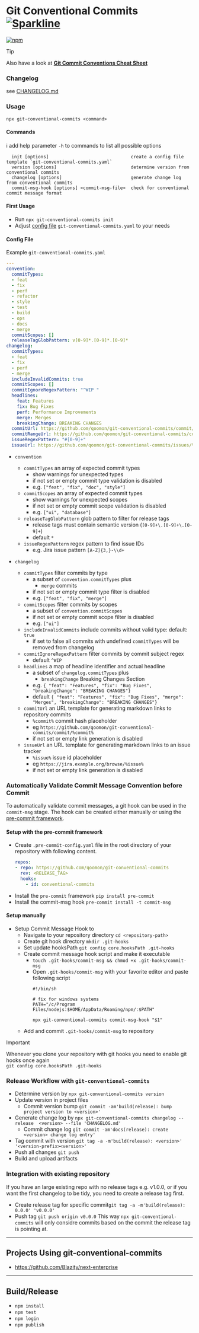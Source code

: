 # Git Conventional Commits [![Sparkline](https://stars.medv.io/qoomon/git-conventional-commits.svg)](https://stars.medv.io/qoomon/git-conventional-commits)

[![npm](https://img.shields.io/npm/v/git-conventional-commits)](https://www.npmjs.com/package/git-conventional-commits)

> [!TIP]
> Also have a look at **[Git Commit Conventions Cheat Sheet](https://gist.github.com/qoomon/5dfcdf8eec66a051ecd85625518cfd13)**

### Changelog
see [CHANGELOG.md](CHANGELOG.md)

### Usage
`npx git-conventional-commits <command>`
#### Commands
ℹ add help parameter `-h` to commands to list all possible options
```
  init [options]                               create a config file template `git-conventional-commits.yaml`
  version [options]                            determine version from conventional commits
  changelog [options]                          generate change log from conventional commits
  commit-msg-hook [options] <commit-msg-file>  check for conventional commit message format
```
  
#### First Usage
* Run `npx git-conventional-commits init`
* Adjust [config file](#config-file) `git-conventional-commits.yaml` to your needs

#### Config File
Example `git-conventional-commits.yaml`
```yaml
---
convention:
  commitTypes:
  - feat
  - fix
  - perf
  - refactor
  - style
  - test
  - build
  - ops
  - docs
  - merge
  commitScopes: []
  releaseTagGlobPattern: v[0-9]*.[0-9]*.[0-9]*
changelog:
  commitTypes:
  - feat
  - fix
  - perf
  - merge
  includeInvalidCommits: true
  commitScopes: []
  commitIgnoreRegexPattern: "^WIP "
  headlines:
    feat: Features
    fix: Bug Fixes
    perf: Performance Improvements
    merge: Merges
    breakingChange: BREAKING CHANGES
  commitUrl: https://github.com/qoomon/git-conventional-commits/commit/%commit%
  commitRangeUrl: https://github.com/qoomon/git-conventional-commits/compare/%from%...%to%?diff=split
  issueRegexPattern: "#[0-9]+"
  issueUrl: https://github.com/qoomon/git-conventional-commits/issues/%issue%

```
* `convention`
  * `commitTypes` an array of expected commit types
    * show warnings for unexpected types
    * if not set or empty commit type validation is disabled
    * e.g. `["feat", "fix", "doc", "style"]`
  * `commitScopes` an array of expected commit types
    * show warnings for unexpected scopes
    * if not set or empty commit scope validation is disabled
    * e.g. `["ui", "database"]` 
  * `releaseTagGlobPattern` glob pattern to filter for release tags
    * release tags must contain semantic version (`[0-9]+\.[0-9]+\.[0-9]+`)
    * default `*`  
  * `issueRegexPattern` regex pattern to find issue IDs
    * e.g. Jira issue pattern `[A-Z]{3,}-\\d+`
 
* `changelog` 
  * `commitTypes` filter commits by type
    * a subset of `convention.commitTypes` plus
      * `merge` commits
    * if not set or empty commit type filter is disabled
    * e.g. `["feat", "fix", "merge"]`
  * `commitScopes` filter commits by scopes
    * a subset of `convention.commitScopes`
    * if not set or empty commit scope filter is disabled
    * e.g. `["ui"]`
  * `includeInvalidCommits` include commits without valid type: default: `true`
    * if set to false all commits with undefined `commitTypes` will be removed from changelog 
  * `commitIgnoreRegexPattern` filter commits by commit subject regex
    * default `^WIP `  
  * `headlines` a map of headline identifier and actual headline
    * a subset of `changelog.commitTypes` plus
      * `breakingChange` Breaking Changes Section
    * e.g. `{ "feat": "Features", "fix": "Bug Fixes", "breakingChange": "BREAKING CHANGES"}`  
    * default `{ "feat": "Features", "fix": "Bug Fixes", "merge": "Merges", "breakingChange": "BREAKING CHANGES"}`
  * `commitUrl` an URL template for generating markdown links to repository commits
    * `%commit%` commit hash placeholder
    * eg `https://github.com/qoomon/git-conventional-commits/commit/%commit%`
    * if not set or empty link generation is disabled
  * `issueUrl` an URL template for generating markdown links to an issue tracker
    * `%issue%` issue id placeholder
    * eg `https://jira.example.org/browse/%issue%`
    * if not set or empty link generation is disabled
 

### Automatically Validate Commit Message Convention before Commit

To automatically validate commit messages, a git hook can be used in the `commit-msg` stage. 
The hook can be created either manually or using the [pre-commit framework](https://pre-commit.com/).

#### Setup with the pre-commit framework
* Create `.pre-commit-config.yaml` file in the root directory of your repository with following content. 
    ```yaml
    repos:
    - repo: https://github.com/qoomon/git-conventional-commits
      rev: <RELEASE_TAG>
      hooks:
        - id: conventional-commits
    ```
* Install the `pre-commit` framework `pip install pre-commit`
* Install the commit-msg hook `pre-commit install -t commit-msg`

#### Setup manually
* Setup Commit Message Hook to 
  * Navigate to your repository directory `cd <repository-path>`
  * Create git hook directory `mkdir .git-hooks`
  * Set update hooksPath `git config core.hooksPath .git-hooks`
  * Create commit message hook script and make it executable
    * `touch .git-hooks/commit-msg && chmod +x .git-hooks/commit-msg`
    * Open `.git-hooks/commit-msg` with your favorite editor and paste following script
      ```shell
      #!/bin/sh

      # fix for windows systems
      PATH="/c/Program Files/nodejs:$HOME/AppData/Roaming/npm/:$PATH"

      npx git-conventional-commits commit-msg-hook "$1"
      ```
  * Add and commit `.git-hooks/commit-msg` to repository
> [!IMPORTANT]
> Whenever you clone your repository with git hooks you need to enable git hooks once again
> <br>`git config core.hooksPath .git-hooks`


### Release Workflow with `git-conventional-commits`
* Determine version by `npx git-conventional-commits version`
* Update version in project files
  * Commit version bump `git commit -am'build(release): bump project version to <version>'`
* Generate change log by `npx git-conventional-commits changelog --release  <version> --file 'CHANGELOG.md'`
  * Commit change log `git commit -am'docs(release): create <version> change log entry'`
* Tag commit with version `git tag -a -m'build(release): <version>' '<version-prefix><version>'`
* Push all changes `git push`
* Build and upload artifacts

### Integration with existing repository

If you have an large existing repo with no release tags e.g. v1.0.0, or if you want the first changelog to be tidy, you need to create a release tag first.
* Create release tag for specific commit`git tag -a -m'build(release): 0.0.0' 'v0.0.0'`
* Push tag `git push origin v0.0.0`
This way `npx git-conventional-commits` will only considre commits based on the commit the release tag is pointing at.

---
## Projects Using git-conventional-commits
- https://github.com/Blazity/next-enterprise

---

## Build/Release
* `npm install`
* `npm test`
* `npm login`
* `npm publish`

